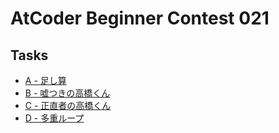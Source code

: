 # AtCoder Beginner Contest 021
## Tasks
- [A - 足し算](https://beta.atcoder.jp/contests/abc021/tasks/abc021_a)
- [B - 嘘つきの高橋くん](https://beta.atcoder.jp/contests/abc021/tasks/abc021_b)
- [C - 正直者の高橋くん](https://beta.atcoder.jp/contests/abc021/tasks/abc021_c)
- [D - 多重ループ](https://beta.atcoder.jp/contests/abc021/tasks/abc021_d)
